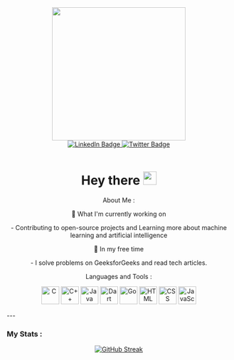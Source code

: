 <div id="header" align="center">
  <img src="https://media.giphy.com/media/3kPDmoWdBpQPNhCnUG/giphy.gif" width="300"/>

<div id="badges" align="center">
  <a href="your-linkedin-URL">
    <img src="https://img.shields.io/badge/LinkedIn-blue?style=for-the-badge&logo=linkedin&logoColor=white" alt="LinkedIn Badge"/>
  </a>
  <a href="https://twitter.com/Shivam0277">
    <img src="https://img.shields.io/badge/Twitter-blue?style=for-the-badge&logo=twitter&logoColor=white" alt="Twitter Badge"/>
  </a>
</div>
<p align="center">
  <img src="https://komarev.com/ghpvc/?username=shivam0277&style=flat-square&color=blue" alt=""/>
</p>
<p align="center">
  <h1>Hey there <img src="https://media.giphy.com/media/hvRJCLFzcasrR4ia7z/giphy.gif" width="30px"/></h1>
</p>
<p> About Me :</p>
<p>🔭 What I'm currently working on</p>
<p>- Contributing to open-source projects and Learning more about machine learning and artificial intelligence</p>

<p>🌱 In my free time</p>
<p>- I solve problems on GeeksforGeeks and read tech articles.</p>
   Languages and Tools :
</div>
<p align="center">
  <img src="https://img.icons8.com/color/48/000000/c-programming.png" alt="C" title="C" width="40" height="40" />
  <img src="https://img.icons8.com/color/48/000000/c-plus-plus-logo.png" alt="C++" title="C++" width="40" height="40" />
  <img src="https://img.icons8.com/color/48/000000/java-coffee-cup-logo.png" alt="Java" title="Java" width="40" height="40" />
  <img src="https://img.icons8.com/color/48/000000/dart.png" alt="Dart" title="Dart" width="40" height="40" />
  <img src="https://img.icons8.com/color/48/000000/golang.png" alt="Go" title="Go" width="40" height="40" />
  <img src="https://img.icons8.com/color/48/000000/html-5.png" alt="HTML" title="HTML" width="40" height="40" />
  <img src="https://img.icons8.com/color/48/000000/css3.png" alt="CSS" title="CSS" width="40" height="40" />
  <img src="https://img.icons8.com/color/48/000000/javascript.png" alt="JavaScript" title="JavaScript" width="40" height="40" />
</p>
---

### My Stats :
<p align="center">
  <a href="https://git.io/streak-stats"><img src="https://github-readme-streak-stats.herokuapp.com?user=shivam0277&theme=github-dark-blue" alt="GitHub Streak" /></a>
</p> 


<!--
**shivam0277/shivam0277** is a ✨ _special_ ✨ repository because its `README.md` (this file) appears on your GitHub profile.

Here are some ideas to get you started:

 
- 🌱 I’m currently learning ...
- 👯 I’m looking to collaborate on ...
- 🤔 I’m looking for help with ...
- 💬 Ask me about ...
- 📫 How to reach me: ...
- 😄 Pronouns: ...
- ⚡ Fun fact: ...
-->
